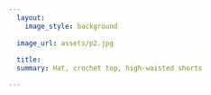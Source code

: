 ```yaml
---
  layout:
    image_style: background
  
  image_url: assets/p2.jpg
  
  title: 
  summary: Hat, crochet top, high-waisted shorts

---
```


